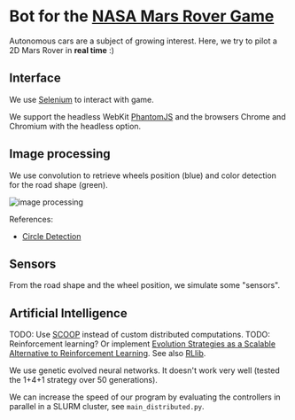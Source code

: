 Bot for the [NASA Mars Rover Game](https://mars.nasa.gov/gamee-rover/)
======================================================================

Autonomous cars are a subject of growing interest. Here, we try to pilot
a 2D Mars Rover in **real time** :)

Interface
---------

We use [Selenium](http://www.seleniumhq.org/) to interact with game.

We support the headless WebKit [PhantomJS](http://phantomjs.org/) and
the browsers Chrome and Chromium with the headless option.

Image processing
----------------

We use convolution to retrieve wheels position (blue) and color
detection for the road shape (green).

![image
processing](https://github.com/louisabraham/MarsRover/raw/master/screenshot.png)

References:

-   [Circle
    Detection](http://www.cs.utah.edu/~sshankar/cs6640/project5/circle.html)

Sensors
-------

From the road shape and the wheel position, we simulate some "sensors".

Artificial Intelligence
-----------------------

TODO: Use [SCOOP](https://scoop.readthedocs.io) instead of custom
distributed computations. TODO: Reinforcement learning? Or implement
[Evolution Strategies as a Scalable Alternative to Reinforcement
Learning](https://arxiv.org/abs/1703.03864). See also
[RLlib](https://ray.readthedocs.io/en/latest/rllib.html).

We use genetic evolved neural networks. It doesn't work very well
(tested the 1+4+1 strategy over 50 generations).

We can increase the speed of our program by evaluating the controllers
in parallel in a SLURM cluster, see `main_distributed.py`.
